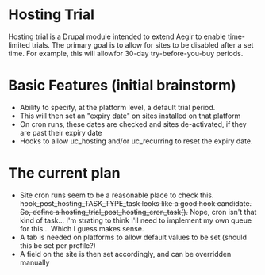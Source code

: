 Hosting Trial
=============

Hosting trial is a Drupal module intended to extend Aegir to enable time-limited trials. The primary goal is to allow for sites to be disabled after a set time. For example, this will allowfor 30-day try-before-you-buy periods.

Basic Features (initial brainstorm)
==============

* Ability to specify, at the platform level, a default trial period.
* This will then set an "expiry date" on sites installed on that platform
* On cron runs, these dates are checked and sites de-activated, if they are past their expiry date
* Hooks to allow uc_hosting and/or uc_recurring to reset the expiry date.

The current plan
================
* Site cron runs seem to be a reasonable place to check this. <del>hook_post_hosting_TASK_TYPE_task looks like a good hook candidate. So, define a hosting_trial_post_hosting_cron_task().</del> Nope, cron isn't that kind of task... I'm strating to think I'll need to implement my own queue for this... Which I guess makes sense.
* A tab is needed on platforms to allow default values to be set (should this be set per profile?)
* A field on the site is then set accordingly, and can be overridden manually
